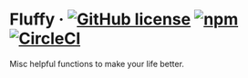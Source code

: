 # Fluffy &middot; [![GitHub license](https://img.shields.io/badge/license-MIT-blue.svg)](https://github.com/keisei77/fluffy/blob/develop/README.md) [![npm](https://img.shields.io/npm/v/@keisei/fluffy.svg)](https://www.npmjs.com/package/@keisei/fluffy) [![CircleCI](https://circleci.com/gh/keisei77/fluffy.svg?style=svg)](https://circleci.com/gh/keisei77/fluffy)

Misc helpful functions to make your life better.
